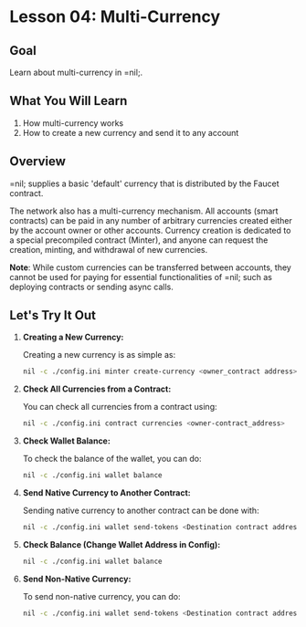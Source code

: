 # Lesson 04: Multi-Currency

## Goal

Learn about multi-currency in =nil;.

## What You Will Learn

1. How multi-currency works
2. How to create a new currency and send it to any account

## Overview

=nil; supplies a basic 'default' currency that is distributed by the Faucet contract.

The network also has a multi-currency mechanism. All accounts (smart contracts) can be paid in any number of arbitrary currencies created either by the account owner or other accounts. Currency creation is dedicated to a special precompiled contract (Minter), and anyone can request the creation, minting, and withdrawal of new currencies.

**Note**: While custom currencies can be transferred between accounts, they cannot be used for paying for essential functionalities of =nil; such as deploying contracts or sending async calls.

## Let's Try It Out

1. **Creating a New Currency:**

   Creating a new currency is as simple as:
   ```bash
   nil -c ./config.ini minter create-currency <owner_contract address> 50000 <token_name> --withdraw
   ```

2. **Check All Currencies from a Contract:**

   You can check all currencies from a contract using:
   ```bash
   nil -c ./config.ini contract currencies <owner-contract_address>
   ```

3. **Check Wallet Balance:**

   To check the balance of the wallet, you can do:
   ```bash
   nil -c ./config.ini wallet balance
   ```

4. **Send Native Currency to Another Contract:**

   Sending native currency to another contract can be done with:
   ```bash
   nil -c ./config.ini wallet send-tokens <Destination contract address> 100
   ```

5. **Check Balance (Change Wallet Address in Config):**

   ```bash
   nil -c ./config.ini wallet balance
   ```

6. **Send Non-Native Currency:**

   To send non-native currency, you can do:
   ```bash
   nil -c ./config.ini wallet send-tokens <Destination contract address> <native currency> --token <id>=value
   ```
